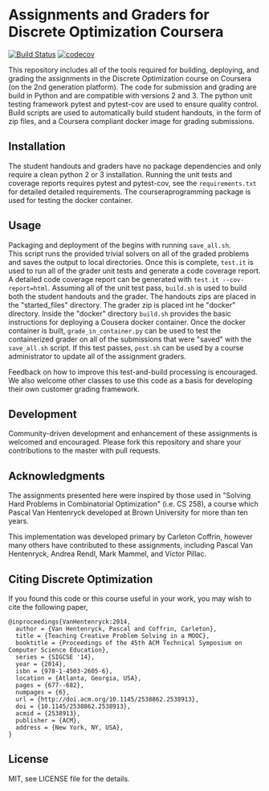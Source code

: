 # Assignments and Graders for Discrete Optimization Coursera

[![Build Status](https://travis-ci.org/discreteoptimization/assignment.svg?branch=master)](https://travis-ci.org/discreteoptimization/assignment)
[![codecov](https://codecov.io/gh/discreteoptimization/assignment/branch/master/graph/badge.svg)](https://codecov.io/gh/discreteoptimization/assignment)

This repository includes all of the tools required for building, deploying, and grading the assignments in the Discrete Optimization course on Coursera (on the 2nd generation platform).  The code for submission and grading are build in Python and are compatible with versions 2 and 3.  The python unit testing framework pytest and pytest-cov are used to ensure quality control.  Build scripts are used to automatically build student handouts, in the form of zip files, and a Coursera compliant docker image for grading submissions.


## Installation

The student handouts and graders have no package dependencies and only require a clean python 2 or 3 installation.
Running the unit tests and coverage reports requires pytest and pytest-cov, see the `requirements.txt` for detailed detailed requirements. 
The courseraprogramming package is used for testing the docker container.


## Usage

Packaging and deployment of the begins with running `save_all.sh`.  
This script runs the provided trivial solvers on all of the graded problems and saves the output to local directories.
Once this is complete, `test.it` is used to run all of the grader unit tests and generate a code coverage report.
A detailed code coverage report can be generated with  `test.it --cov-report=html`.
Assuming all of the unit test pass, `build.sh` is used to build both the student handouts and the grader.
The handouts zips are placed in the "started_files" directory.
The grader zip is placed int he "docker" directory.
Inside the "docker" directory `build.sh` provides the basic instructions for deploying a Cousera docker container.
Once the docker container is built, `grade_in_container.py` can be used to test the containerized grader on all of the submissions that were "saved" with the `save_all.sh` script.
If this test passes, `post.sh` can be used by a course administrator to update all of the assignment graders.

Feedback on how to improve this test-and-build processing is encouraged.  We also welcome other classes to use this code as a basis for developing their own customer grading framework.


## Development

Community-driven development and enhancement of these assignments is welcomed and encouraged.  Please fork this repository and share your contributions to the master with pull requests.


## Acknowledgments

The assignments presented here were inspired by those used in "Solving Hard Problems in Combinatorial Optimization" (i.e. CS 258), a course which Pascal Van Hentenryck developed at Brown University for more than ten years.

This implementation was developed primary by Carleton Coffrin, however many others have contributed to these assignments, including Pascal Van Hentenryck, Andrea Rendl, Mark Mammel, and Victor Pillac.

## Citing Discrete Optimization

If you found this code or this course useful in your work, you may wish to cite the following paper,
```
@inproceedings{VanHentenryck:2014,
  author = {Van Hentenryck, Pascal and Coffrin, Carleton},
  title = {Teaching Creative Problem Solving in a MOOC},
  booktitle = {Proceedings of the 45th ACM Technical Symposium on Computer Science Education},
  series = {SIGCSE '14},
  year = {2014},
  isbn = {978-1-4503-2605-6},
  location = {Atlanta, Georgia, USA},
  pages = {677--682},
  numpages = {6},
  url = {http://doi.acm.org/10.1145/2538862.2538913},
  doi = {10.1145/2538862.2538913},
  acmid = {2538913},
  publisher = {ACM},
  address = {New York, NY, USA},
} 
```

## License

MIT, see LICENSE file for the details.
